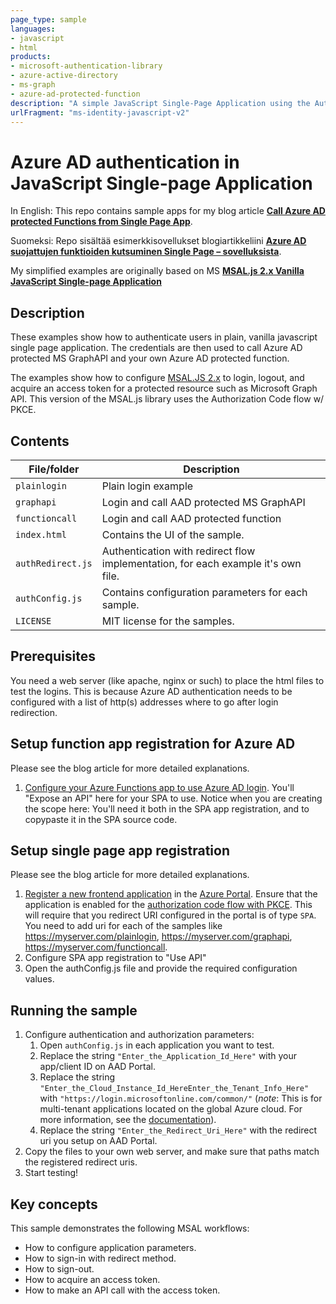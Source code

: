 ```yaml
---
page_type: sample
languages:
- javascript
- html
products:
- microsoft-authentication-library
- azure-active-directory
- ms-graph
- azure-ad-protected-function
description: "A simple JavaScript Single-Page Application using the Auth Code flow w/ PKCE"
urlFragment: "ms-identity-javascript-v2"
---
```


# Azure AD authentication in JavaScript Single-page Application

In English:
This repo contains sample apps for my blog article **[Call Azure AD protected Functions from Single Page App](https://jannehansen.com/call-aad-functions-from-spa/)**.

Suomeksi:
Repo sisältää esimerkkisovellukset blogiartikkeliini  **[Azure AD suojattujen funktioiden kutsuminen Single Page – sovelluksista](https://jannehansen.com/fi/aad-funktio-kutsu-spa/)**.

My simplified examples are originally based on MS **[MSAL.js 2.x Vanilla JavaScript Single-page Application](https://github.com/Azure-Samples/ms-identity-javascript-v2)**

## Description

These examples show how to authenticate users in plain, vanilla javascript single page application.
The credentials are then used to call Azure AD protected MS GraphAPI and your own Azure AD protected function.

The examples show how to configure [MSAL.JS 2.x](https://www.npmjs.com/package/@azure/msal-browser) to login, logout, and acquire an access token for a protected resource such as Microsoft Graph API. This version of the MSAL.js library uses the Authorization Code flow w/ PKCE.

## Contents

| File/folder       | Description                                |
|-------------------|--------------------------------------------|
| `plainlogin`      | Plain login example                        |
| `graphapi`        | Login and call AAD protected MS GraphAPI   |
| `functioncall`    | Login and call AAD protected function      |
| `index.html`      | Contains the UI of the sample.             |
| `authRedirect.js` | Authentication with redirect flow implementation, for each example it's own file. |
| `authConfig.js`   | Contains configuration parameters for each sample. |
| `LICENSE`         | MIT license for the samples.               |

## Prerequisites

You need a web server (like apache, nginx or such) to place the html files to test the logins.
This is because Azure AD authentication needs to be configured with a list of http(s)
addresses where to go after login redirection.

## Setup function app registration for Azure AD

Please see the blog article for more detailed explanations.

1. [Configure your Azure Functions app to use Azure AD login](https://docs.microsoft.com/en-us/azure/app-service/configure-authentication-provider-aad). You'll "Expose an API" here for your SPA to use. Notice when you are creating the scope here: You'll need it both in the SPA app registration, and to copypaste it in the SPA source code.

## Setup single page app registration

Please see the blog article for more detailed explanations.

1. [Register a new frontend application](https://docs.microsoft.com/azure/active-directory/develop/scenario-spa-app-registration) in the [Azure Portal](https://portal.azure.com). Ensure that the application is enabled for the [authorization code flow with PKCE](https://docs.microsoft.com/azure/active-directory/develop/v2-oauth2-auth-code-flow). This will require that you redirect URI configured in the portal is of type `SPA`. You need to add uri for each of the samples like https://myserver.com/plainlogin, https://myserver.com/graphapi, https://myserver.com/functioncall.
2. Configure SPA app registration to "Use API"
2. Open the authConfig.js file and provide the required configuration values.

## Running the sample

1. Configure authentication and authorization parameters:
   1. Open `authConfig.js` in each application you want to test.
   2. Replace the string `"Enter_the_Application_Id_Here"` with your app/client ID on AAD Portal.
   3. Replace the string `"Enter_the_Cloud_Instance_Id_HereEnter_the_Tenant_Info_Here"` with `"https://login.microsoftonline.com/common/"` (*note*: This is for multi-tenant applications located on the global Azure cloud. For more information, see the [documentation](https://docs.microsoft.com/azure/active-directory/develop/quickstart-v2-javascript-auth-code)).
   4. Replace the string `"Enter_the_Redirect_Uri_Here"` with the redirect uri you setup on AAD Portal.
2. Copy the files to your own web server, and make sure that paths match the registered redirect uris. 
3. Start testing!

## Key concepts

This sample demonstrates the following MSAL workflows:

* How to configure application parameters.
* How to sign-in with redirect method.
* How to sign-out.
* How to acquire an access token.
* How to make an API call with the access token.
